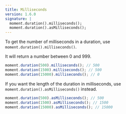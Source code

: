 ```yaml
---
title: Milliseconds
version: 1.6.0
signature: |
  moment.duration().milliseconds();
  moment.duration().asMilliseconds();
---
```



To get the number of milliseconds in a duration, use `moment.duration().milliseconds()`.

It will return a number between 0 and 999.

```javascript
moment.duration(500).milliseconds(); // 500
moment.duration(1500).milliseconds(); // 500
moment.duration(15000).milliseconds(); // 0
```

If you want the length of the duration in milliseconds, use `moment.duration().asMilliseconds()` instead.

```javascript
moment.duration(500).asMilliseconds(); // 500
moment.duration(1500).asMilliseconds(); // 1500
moment.duration(15000).asMilliseconds(); // 15000
```
